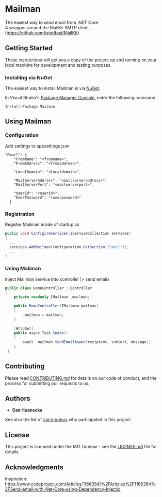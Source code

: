 # Mailman
The easiest way to send email from .NET Core<br/> 
A wrapper around the MailKit SMTP client (https://github.com/jstedfast/MailKit)

## Getting Started
These instructions will get you a copy of the project up and running on your local machine for development and testing purposes.

### Installing via NuGet

The easiest way to install Mailman is via [NuGet](https://www.nuget.org/packages/Mailman/).

In Visual Studio's [Package Manager Console](http://docs.nuget.org/docs/start-here/using-the-package-manager-console),
enter the following command:

    Install-Package Mailman

## Using Mailman

### Configuration

Add settings to appsettings.json
```
"Email": {
    "FromName": "<fromname>",
    "FromAddress": "<fromaddress>",

    "LocalDomain": "<localdomain>",

    "MailServerAddress": "<mailserveraddress>",
    "MailServerPort": "<mailserverport>",

    "UserId": "<userid>",
    "UserPassword": "<userpasword>"
  }
```

### Registration

Register Mailman inside of startup.cs

```csharp
public void ConfigureServices(IServiceCollection services)
{
  ...
  services.AddMailman(Configuration.GetSection("Email"));
  ...
}
```

### Using Mailman

Inject Mailman service into controller |> send emails

```csharp
public class HomeController : Controller
{
    private readonly IMailman _mailman;

    public HomeController(IMailman mailman)
    {
        _mailman = mailman;
    }
    
    [HttpGet]
    public async Task Index()
    {
        await _mailman.SendEmailAsync(recipient, subject, message);
    }
 }
```

## Contributing

Please read [CONTRIBUTING.md](https://gist.github.com/PurpleBooth/b24679402957c63ec426) for details on our code of conduct, and the process for submitting pull requests to us.

## Authors

* **Dan Huenecke**

See also the list of [contributors](https://github.com/your/project/contributors) who participated in this project.

## License

This project is licensed under the MIT License - see the [LICENSE.md](LICENSE.md) file for details

## Acknowledgments

Inspiration: https://www.codeproject.com/Articles/1166364/%2FArticles%2F1166364%2FSend-email-with-Net-Core-using-Dependency-Injectio
